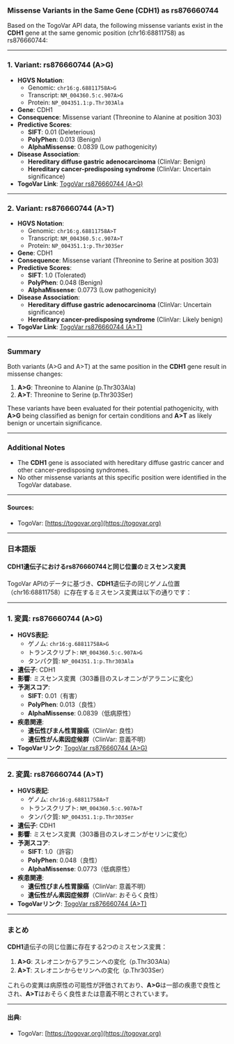 ### Missense Variants in the Same Gene (CDH1) as rs876660744

Based on the TogoVar API data, the following missense variants exist in the **CDH1** gene at the same genomic position (chr16:68811758) as rs876660744:

---

### 1. **Variant: rs876660744 (A>G)**
- **HGVS Notation**: 
  - Genomic: `chr16:g.68811758A>G`
  - Transcript: `NM_004360.5:c.907A>G`
  - Protein: `NP_004351.1:p.Thr303Ala`
- **Gene**: CDH1
- **Consequence**: Missense variant (Threonine to Alanine at position 303)
- **Predictive Scores**:
  - **SIFT**: 0.01 (Deleterious)
  - **PolyPhen**: 0.013 (Benign)
  - **AlphaMissense**: 0.0839 (Low pathogenicity)
- **Disease Association**:
  - **Hereditary diffuse gastric adenocarcinoma** (ClinVar: Benign)
  - **Hereditary cancer-predisposing syndrome** (ClinVar: Uncertain significance)
- **TogoVar Link**: [TogoVar rs876660744 (A>G)](https://togovar.org/variant/16-68811758-A-G)

---

### 2. **Variant: rs876660744 (A>T)**
- **HGVS Notation**: 
  - Genomic: `chr16:g.68811758A>T`
  - Transcript: `NM_004360.5:c.907A>T`
  - Protein: `NP_004351.1:p.Thr303Ser`
- **Gene**: CDH1
- **Consequence**: Missense variant (Threonine to Serine at position 303)
- **Predictive Scores**:
  - **SIFT**: 1.0 (Tolerated)
  - **PolyPhen**: 0.048 (Benign)
  - **AlphaMissense**: 0.0773 (Low pathogenicity)
- **Disease Association**:
  - **Hereditary diffuse gastric adenocarcinoma** (ClinVar: Uncertain significance)
  - **Hereditary cancer-predisposing syndrome** (ClinVar: Likely benign)
- **TogoVar Link**: [TogoVar rs876660744 (A>T)](https://togovar.org/variant/16-68811758-A-T)

---

### Summary
Both variants (A>G and A>T) at the same position in the **CDH1** gene result in missense changes:
1. **A>G**: Threonine to Alanine (p.Thr303Ala)
2. **A>T**: Threonine to Serine (p.Thr303Ser)

These variants have been evaluated for their potential pathogenicity, with **A>G** being classified as benign for certain conditions and **A>T** as likely benign or uncertain significance.

---

### Additional Notes
- The **CDH1** gene is associated with hereditary diffuse gastric cancer and other cancer-predisposing syndromes.
- No other missense variants at this specific position were identified in the TogoVar database.

---

#### Sources:
- TogoVar: [https://togovar.org](https://togovar.org)

---

### 日本語版

#### CDH1遺伝子におけるrs876660744と同じ位置のミスセンス変異

TogoVar APIのデータに基づき、**CDH1**遺伝子の同じゲノム位置（chr16:68811758）に存在するミスセンス変異は以下の通りです：

---

### 1. **変異: rs876660744 (A>G)**
- **HGVS表記**: 
  - ゲノム: `chr16:g.68811758A>G`
  - トランスクリプト: `NM_004360.5:c.907A>G`
  - タンパク質: `NP_004351.1:p.Thr303Ala`
- **遺伝子**: CDH1
- **影響**: ミスセンス変異（303番目のスレオニンがアラニンに変化）
- **予測スコア**:
  - **SIFT**: 0.01（有害）
  - **PolyPhen**: 0.013（良性）
  - **AlphaMissense**: 0.0839（低病原性）
- **疾患関連**:
  - **遺伝性びまん性胃腺癌**（ClinVar: 良性）
  - **遺伝性がん素因症候群**（ClinVar: 意義不明）
- **TogoVarリンク**: [TogoVar rs876660744 (A>G)](https://togovar.org/variant/16-68811758-A-G)

---

### 2. **変異: rs876660744 (A>T)**
- **HGVS表記**: 
  - ゲノム: `chr16:g.68811758A>T`
  - トランスクリプト: `NM_004360.5:c.907A>T`
  - タンパク質: `NP_004351.1:p.Thr303Ser`
- **遺伝子**: CDH1
- **影響**: ミスセンス変異（303番目のスレオニンがセリンに変化）
- **予測スコア**:
  - **SIFT**: 1.0（許容）
  - **PolyPhen**: 0.048（良性）
  - **AlphaMissense**: 0.0773（低病原性）
- **疾患関連**:
  - **遺伝性びまん性胃腺癌**（ClinVar: 意義不明）
  - **遺伝性がん素因症候群**（ClinVar: おそらく良性）
- **TogoVarリンク**: [TogoVar rs876660744 (A>T)](https://togovar.org/variant/16-68811758-A-T)

---

### まとめ
**CDH1**遺伝子の同じ位置に存在する2つのミスセンス変異：
1. **A>G**: スレオニンからアラニンへの変化（p.Thr303Ala）
2. **A>T**: スレオニンからセリンへの変化（p.Thr303Ser）

これらの変異は病原性の可能性が評価されており、**A>G**は一部の疾患で良性とされ、**A>T**はおそらく良性または意義不明とされています。

---

#### 出典:
- TogoVar: [https://togovar.org](https://togovar.org)